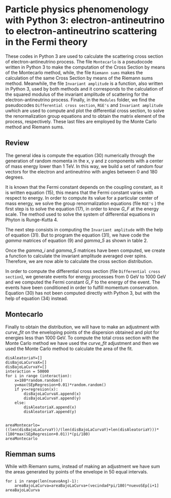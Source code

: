# Particle physics phenomenology with Python 3: electron-antineutrino to electron-antineutrino scattering in the Fermi theory
These codes in Python 3 are used to calculate the scattering cross section of electron-antineutrino process. The file
`Montecarlo`  is a pseudocode written in Python 3 to make the computation of the Cross Section by means of the Montecarlo method, while, the file `Riemann sums` makes the calculation of the same Cross Section by means of the Riemann sums method. Meanwhile, the file `Invariant amplitude` is a function, also written in Python 3, used by both methods and it corresponds to the calculation of the squared modulus of the invariant amplitude of scattering for the electron-antineutrino process. Finally, in the `Modules` 
folder, we find the pseudocodes `Differential cross section`, `RGE's` and `Invariant amplitude`  uwhich are used to compute and plot the differential cross section, to solve the renormalization group equations and to obtain the matrix element of the process, respectively. These last files are employed by the Monte Carlo method and Riemann sums.
## Review
The general idea is compute the equation (30) numerically through the generation of random momenta in the x, y and z components with a center of mass energy lower than 1 TeV. In this way, we build a set of random four vectors for the electron and antineutrino with angles between 0 and 180 degrees.

It is known that the Fermi constant depends on the coupling constant, as it is written equation (15), this means that the Fermi constant varies with respect to energy. In order to compute its value for a particular center of mass energy, we solve the group renormalization equations (file `RGE's` ) the first step is to solve the equation (17), in order to know *G_F* at the energy scale. The method used to solve the system of differential equations in Phyton is Runge-Kutta 4.

The next step consists in computing the `Invariant amplitude`  with the help of equation (31). But to program the equation (31), we have code the *gamma* matrices of equation (9) and *gamma_5* as shown in table 2.

Once the *gamma_i* and *gamma_5* matrices have been computed, we create a function to calculate the invariant amplitude averaged over spins. Therefore, we are now able to calculate the cross section distribution.

In order to compute the differential cross section (file `Differential cross 
section`), we generate events for energy processes from 0 GeV to 1000 GeV and we computed the Fermi constant  *G_F* to the energy of the event. The events have been conditioned in order to fulfill momentum conservation. Equation (30) has not been computed directly with Python 3, but with the help of equation (34) instead.


## Montecarlo

Finally to obtain the distribution, we will have to make an adjustment with *curve_fit* on the enveloping points of the dispersion obtained and plot for energies less than 1000 GeV. To compute the total cross section with the Monte Carlo method we have used the *curve_fit* adjustment and then we used the Monte Carlo method to calculate the area of the fit.


```disAleatoriaX=[]
disAleatoriaY=[] 
disBajoLaCurvaX=[]
disBajoLaCurvaY=[]
interaction = 50000
for i in range (interaction):
    x=180*random.random()
    y=max(SEpRegresion+0.01)*random.random()
    if y<=regresion(x):
        disBajoLaCurvaX.append(x)
        disBajoLaCurvaY.append(y)
    else:
        disAleatoriaX.append(x)
        disAleatoriaY.append(y)


areaMontecarlo=((len(disBajoLaCurvaY))/(len(disBajoLaCurvaY)+len(disAleatoriaY)))*(180*max(SEpRegresion+0.01))*(pi/180)
areaMontecarlo
```


## Riemman sums
While with Riemann sums, instead of making an adjustment  we have sum the areas generated by points of the envelope in 50 equal intervals. 

```areaBajoLaCurva=0
for i in range(len(nuevoAng)-1):
    areaBajoLaCurva=areaBajoLaCurva+(vecindad*pi/180)*nuevoSEp[i+1]
areaBajoLaCurva
```


